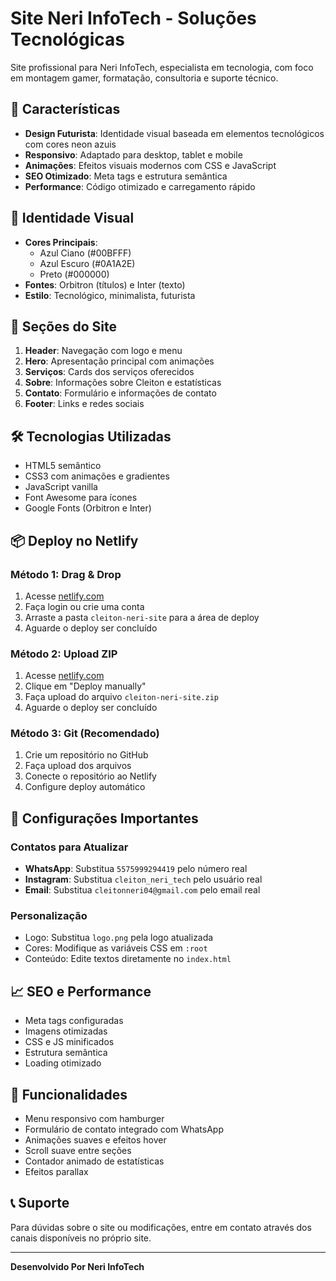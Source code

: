 # Site Neri InfoTech - Soluções Tecnológicas

Site profissional para Neri InfoTech, especialista em tecnologia, com foco em montagem gamer, formatação, consultoria e suporte técnico.

## 🚀 Características

- **Design Futurista**: Identidade visual baseada em elementos tecnológicos com cores neon azuis
- **Responsivo**: Adaptado para desktop, tablet e mobile
- **Animações**: Efeitos visuais modernos com CSS e JavaScript
- **SEO Otimizado**: Meta tags e estrutura semântica
- **Performance**: Código otimizado e carregamento rápido

## 🎨 Identidade Visual

- **Cores Principais**: 
  - Azul Ciano (#00BFFF)
  - Azul Escuro (#0A1A2E)
  - Preto (#000000)
- **Fontes**: Orbitron (títulos) e Inter (texto)
- **Estilo**: Tecnológico, minimalista, futurista

## 📱 Seções do Site

1. **Header**: Navegação com logo e menu
2. **Hero**: Apresentação principal com animações
3. **Serviços**: Cards dos serviços oferecidos
4. **Sobre**: Informações sobre Cleiton e estatísticas
5. **Contato**: Formulário e informações de contato
6. **Footer**: Links e redes sociais

## 🛠 Tecnologias Utilizadas

- HTML5 semântico
- CSS3 com animações e gradientes
- JavaScript vanilla
- Font Awesome para ícones
- Google Fonts (Orbitron e Inter)

## 📦 Deploy no Netlify

### Método 1: Drag & Drop
1. Acesse [netlify.com](https://netlify.com)
2. Faça login ou crie uma conta
3. Arraste a pasta `cleiton-neri-site` para a área de deploy
4. Aguarde o deploy ser concluído

### Método 2: Upload ZIP
1. Acesse [netlify.com](https://netlify.com)
2. Clique em "Deploy manually"
3. Faça upload do arquivo `cleiton-neri-site.zip`
4. Aguarde o deploy ser concluído

### Método 3: Git (Recomendado)
1. Crie um repositório no GitHub
2. Faça upload dos arquivos
3. Conecte o repositório ao Netlify
4. Configure deploy automático

## 🔧 Configurações Importantes

### Contatos para Atualizar
- **WhatsApp**: Substitua `5575999294419` pelo número real
- **Instagram**: Substitua `cleiton_neri_tech` pelo usuário real
- **Email**: Substitua `cleitonneri04@gmail.com` pelo email real

### Personalização
- Logo: Substitua `logo.png` pela logo atualizada
- Cores: Modifique as variáveis CSS em `:root`
- Conteúdo: Edite textos diretamente no `index.html`

## 📈 SEO e Performance

- Meta tags configuradas
- Imagens otimizadas
- CSS e JS minificados
- Estrutura semântica
- Loading otimizado

## 🎯 Funcionalidades

- Menu responsivo com hamburger
- Formulário de contato integrado com WhatsApp
- Animações suaves e efeitos hover
- Scroll suave entre seções
- Contador animado de estatísticas
- Efeitos parallax

## 📞 Suporte

Para dúvidas sobre o site ou modificações, entre em contato através dos canais disponíveis no próprio site.

---

**Desenvolvido Por Neri InfoTech**

